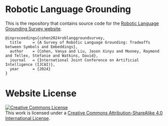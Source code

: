 # Robotic Language Grounding

This is the repository that contains source code for the [Robotic Language Grounding Survey website](https://robotic_language_grouding_survey.github.io/).

```
@inproceedings{cohen2024roblanggroundsurvey,
  title     = {A Survey of Robotic Language Grounding: Tradeoffs between Symbols and Embeddings},
  author    = {Cohen, Vanya and Liu, Jason Xinyu and Mooney, Raymond and Tellex, Stefanie and Watkins, David},
  journal   = {International Joint Conference on Artificial Intelligence (IJCAI)},
  year      = {2024}
}
```

# Website License
<a rel="license" href="http://creativecommons.org/licenses/by-sa/4.0/"><img alt="Creative Commons License" style="border-width:0" src="https://i.creativecommons.org/l/by-sa/4.0/88x31.png" /></a><br />This work is licensed under a <a rel="license" href="http://creativecommons.org/licenses/by-sa/4.0/">Creative Commons Attribution-ShareAlike 4.0 International License</a>.
